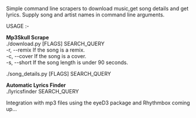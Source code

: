 Simple command line scrapers to download music,get song details and get lyrics.
Supply song and artist names in command line arguments.

USAGE :- 

<b>Mp3Skull Scrape</b><br>
./download.py [FLAGS] SEARCH_QUERY<br>
-r, --remix		If the song is a remix.<br>
-c, --cover		If the song is a cover.<br>
-s, --short		If the song length is under 90 seconds.<br>

./song_details.py [FLAGS] SEARCH_QUERY<br>

<b>Automatic Lyrics Finder</b><br>
./lyricsfinder SEARCH_QUERY<br>

Integration with mp3 files using the eyeD3 package and Rhythmbox coming up...

